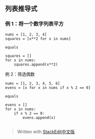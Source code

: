 ## 列表推导式
### 例 1：将一个数字列表平方
```
nums = [1, 2, 3, 4]
squares = [x**2 for x in nums]

equals

squares = []
for x in nums:
    squares.append(x**2)
```

例 2：筛选偶数
```
nums = [1, 2, 3, 4, 5, 6]
evens = [x for x in nums if x % 2 == 0]

equals

evens = []
for x in nums:
    if x % 2 == 0:
        evens.append(x)


```


> Written with [StackEdit中文版](https://stackedit.cn/).
<!--stackedit_data:
eyJoaXN0b3J5IjpbLTE0NzMxNjU3NTldfQ==
-->